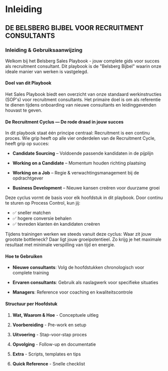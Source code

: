 # Inleiding

## **DE BELSBERG BIJBEL VOOR RECRUITMENT CONSULTANTS**

### Inleiding & Gebruiksaanwijzing

Welkom bij het Belsberg Sales Playbook - jouw complete gids voor succes
als recruitment consultant. Dit playbook is de "Belsberg Bijbel" waarin
onze ideale manier van werken is vastgelegd.

#### **Doel van dit Playbook**

Het Sales Playbook biedt een overzicht van onze standaard
werkinstructies (SOP's) voor recruitment consultants. Het primaire doel
is om als referentie te dienen tijdens onboarding van nieuwe consultants
en leidinggevenden houvast te geven.

#### **De Recruitment Cyclus — De rode draad in jouw succes**

In dit playbook staat één principe centraal: Recruitment is een continu proces.
Wie grip heeft op alle vier onderdelen van de Recruitment Cycle, heeft grip op succes:

- **Candidate Sourcing** – Voldoende passende kandidaten in de pijplijn

- **Working on a Candidate** – Momentum houden richting plaatsing

- **Working on a Job** – Regie & verwachtingsmanagement bij de opdrachtgever

- **Business Development** – Nieuwe kansen creëren voor duurzame groei

Deze cyclus vormt de basis voor elk hoofdstuk in dit playbook.
Door continu te sturen op Process Control, kun jij:

- ✅ sneller matchen
- ✅ hogere conversie behalen
- ✅ tevreden klanten én kandidaten creëren

Tijdens trainingen werken we steeds vanuit deze cyclus:
Waar zit jouw grootste bottleneck? Daar ligt jouw groeipotentieel.
Zo krijg je het maximale resultaat met minimale verspilling van tijd en energie.

#### **Hoe te Gebruiken**

- **Nieuwe consultants**: Volg de hoofdstukken chronologisch voor
  complete training

- **Ervaren consultants**: Gebruik als naslagwerk voor specifieke
  situaties

- **Managers**: Reference voor coaching en kwaliteitscontrole

#### **Structuur per Hoofdstuk**

1.  **Wat, Waarom & Hoe** - Conceptuele uitleg

2.  **Voorbereiding** - Pre-work en setup

3.  **Uitvoering** - Stap-voor-stap proces

4.  **Opvolging** - Follow-up en documentatie

5.  **Extra** - Scripts, templates en tips

6.  **Quick Reference** - Snelle checklist

